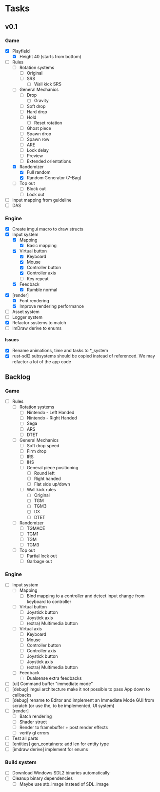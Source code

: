 # Tasks

## v0.1

### Game

- [x] Playfield
  - [x] Height 40 (starts from bottom)
- [ ] Rules
  - [ ] Rotation systems
    - [ ] Original
    - [ ] SRS
      - [ ] Wall kick SRS
  - [ ] General Mechanics
    - [ ] Drop
      - [ ] Gravity
    - [ ] Soft drop
    - [ ] Hard drop
    - [ ] Hold
      - [ ] Reset rotation
    - [ ] Ghost piece
    - [ ] Spawn drop
    - [ ] Spawn row
    - [ ] ARE
    - [ ] Lock delay
    - [ ] Preview
    - [ ] Extended orientations
  - [x] Randomizer
    - [x] Full random
    - [x] Random Generator (7-Bag)
  - [ ] Top out
    - [ ] Block out
    - [ ] Lock out
- [ ] Input mapping from guideline
- [ ] DAS

### Engine

- [x] Create imgui macro to draw structs
- [x] Input system
  - [x] Mapping
    - [x] Basic mapping
  - [x] Virtual button
    - [x] Keyboard
    - [x] Mouse
    - [x] Controller button
    - [x] Controller axis
    - [ ] Key repeat
  - [x] Feedback
    - [x] Rumble normal
- [x] [render]
  - [x] Font rendering
  - [x] Improve rendering performance
- [ ] Asset system
- [ ] Logger system
- [x] Refactor systems to match
- [ ] ImDraw derive to enums

#### Issues

- [x] Rename animations, time and tasks to *_system
- [x] rust-sdl2 subsystems should be copied instead of referenced. We may refactor a lot of the app
    code

## Backlog

### Game

- [ ] Rules
  - [ ] Rotation systems
    - [ ] Nintendo - Left Handed
    - [ ] Nintendo - Right Handed
    - [ ] Sega
    - [ ] ARS
    - [ ] DTET
  - [ ] General Mechanics
    - [ ] Soft drop speed
    - [ ] Firm drop
    - [ ] IRS
    - [ ] IHS
    - [ ] General piece positioning
      - [ ] Round left
      - [ ] Right handed
      - [ ] Flat side up/down
    - [ ] Wall kick rules
      - [ ] Original
      - [ ] TGM
      - [ ] TGM3
      - [ ] DX
      - [ ] DTET
  - [ ] Randomizer
    - [ ] TGMACE
    - [ ] TGM1
    - [ ] TGM
    - [ ] TGM3
  - [ ] Top out
    - [ ] Partial lock out
    - [ ] Garbage out

### Engine

- [ ] Input system
  - [ ] Mapping
    - [ ] Bind mapping to a controller and detect input change from keyboard to controller
  - [ ] Virtual button
    - [ ] Joystick button
    - [ ] Joystick axis
    - [ ] (extra) Multimedia button
  - [ ] Virtual axis
    - [ ] Keyboard
    - [ ] Mouse
    - [ ] Controller button
    - [ ] Controller axis
    - [ ] Joystick button
    - [ ] Joystick axis
    - [ ] (extra) Multimedia button
  - [ ] Feedback
    - [ ] Dualsense extra feedbacks
- [ ] [ui] Command buffer "immediate mode"
- [ ] [debug] imgui architecture make it not possible to pass App down to callbacks
- [ ] [debug] rename to Editor and implement an Immediate Mode GUI from scratch (or use the, to be
    implemented, UI system)
- [ ] [render]
  - [ ] Batch rendering
  - [ ] Shader struct
  - [ ] Render to framebuffer + post render effects
  - [ ] verify gl errors
- [ ] Test all parts
- [ ] [entities] gen_containers: add len for entity type
- [ ] [imdraw derive] implement for enums

### Build system

- [ ] Download Windows SDL2 binaries automatically
- [ ] Cleanup binary dependencies
  - [ ] Maybe use stb_image instead of SDL_image
